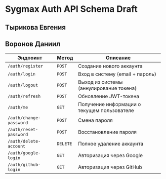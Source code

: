 # Sygmax Auth API Schema Draft

## Тырикова Евгения




## Воронов Даниил

| **Эндпоинт**         | **Метод** | **Описание** |
|----------------------|----------|-------------|
| `/auth/register`     | `POST`   | Создание нового аккаунта |
| `/auth/login`        | `POST`   | Вход в систему (email + пароль) |
| `/auth/logout`       | `POST`   | Выход из системы (аннулирование токена) |
| `/auth/refresh`      | `POST`   | Обновление JWT-токена |
| `/auth/me`           | `GET`    | Получение информации о текущем пользователе |
| `/auth/change-password` | `POST` | Смена пароля |
| `/auth/reset-password` | `POST`  | Восстановление пароля |
| `/auth/delete-account` | `DELETE` | Полное удаление аккаунта |
| `/auth/google-login`  | `GET`   | Авторизация через Google |
| `/auth/github-login`  | `GET`   | Авторизация через GitHub |
